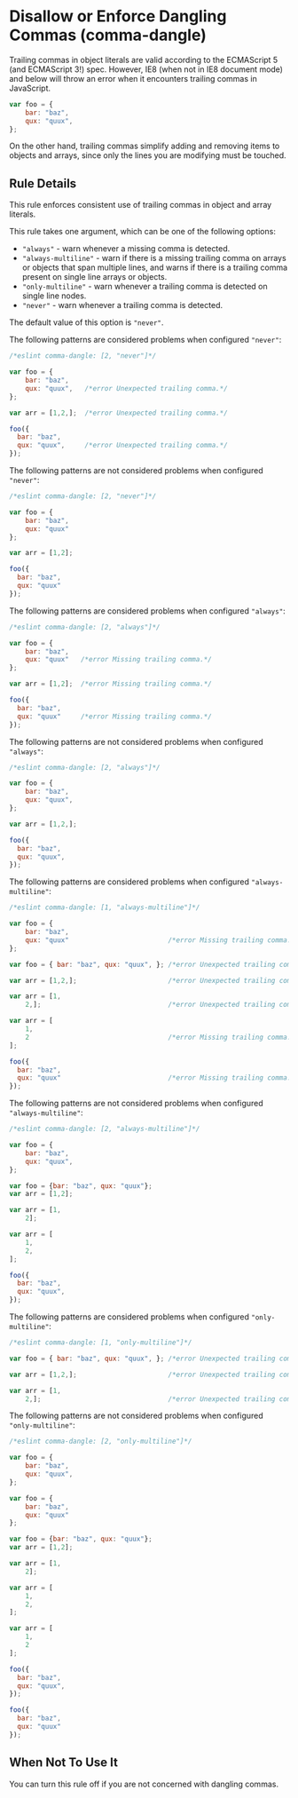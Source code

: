 # Disallow or Enforce Dangling Commas (comma-dangle)

Trailing commas in object literals are valid according to the ECMAScript 5 (and ECMAScript 3!) spec. However, IE8 (when not in IE8 document mode) and below will throw an error when it encounters trailing commas in JavaScript.

```js
var foo = {
    bar: "baz",
    qux: "quux",
};
```

On the other hand, trailing commas simplify adding and removing items to objects and arrays, since only the lines you are modifying must be touched.

## Rule Details

This rule enforces consistent use of trailing commas in object and array literals.

This rule takes one argument, which can be one of the following options:

- `"always"` - warn whenever a missing comma is detected.
- `"always-multiline"` - warn if there is a missing trailing comma on arrays or objects that span multiple lines, and warns if there is a trailing comma present on single line arrays or objects.
- `"only-multiline"` - warn whenever a trailing comma is detected on single line nodes.
- `"never"` - warn whenever a trailing comma is detected.

The default value of this option is `"never"`.

The following patterns are considered problems when configured `"never"`:

```js
/*eslint comma-dangle: [2, "never"]*/

var foo = {
    bar: "baz",
    qux: "quux",   /*error Unexpected trailing comma.*/
};

var arr = [1,2,];  /*error Unexpected trailing comma.*/

foo({
  bar: "baz",
  qux: "quux",     /*error Unexpected trailing comma.*/
});
```

The following patterns are not considered problems when configured `"never"`:

```js
/*eslint comma-dangle: [2, "never"]*/

var foo = {
    bar: "baz",
    qux: "quux"
};

var arr = [1,2];

foo({
  bar: "baz",
  qux: "quux"
});
```

The following patterns are considered problems when configured `"always"`:

```js
/*eslint comma-dangle: [2, "always"]*/

var foo = {
    bar: "baz",
    qux: "quux"   /*error Missing trailing comma.*/
};

var arr = [1,2];  /*error Missing trailing comma.*/

foo({
  bar: "baz",
  qux: "quux"     /*error Missing trailing comma.*/
});
```

The following patterns are not considered problems when configured `"always"`:

```js
/*eslint comma-dangle: [2, "always"]*/

var foo = {
    bar: "baz",
    qux: "quux",
};

var arr = [1,2,];

foo({
  bar: "baz",
  qux: "quux",
});
```

The following patterns are considered problems when configured `"always-multiline"`:

```js
/*eslint comma-dangle: [1, "always-multiline"]*/

var foo = {
    bar: "baz",
    qux: "quux"                         /*error Missing trailing comma.*/
};

var foo = { bar: "baz", qux: "quux", }; /*error Unexpected trailing comma.*/

var arr = [1,2,];                       /*error Unexpected trailing comma.*/

var arr = [1,
    2,];                                /*error Unexpected trailing comma.*/

var arr = [
    1,
    2                                   /*error Missing trailing comma.*/
];

foo({
  bar: "baz",
  qux: "quux"                           /*error Missing trailing comma.*/
});
```

The following patterns are not considered problems when configured `"always-multiline"`:

```js
/*eslint comma-dangle: [2, "always-multiline"]*/

var foo = {
    bar: "baz",
    qux: "quux",
};

var foo = {bar: "baz", qux: "quux"};
var arr = [1,2];

var arr = [1,
    2];

var arr = [
    1,
    2,
];

foo({
  bar: "baz",
  qux: "quux",
});
```

The following patterns are considered problems when configured `"only-multiline"`:

```js
/*eslint comma-dangle: [1, "only-multiline"]*/

var foo = { bar: "baz", qux: "quux", }; /*error Unexpected trailing comma.*/

var arr = [1,2,];                       /*error Unexpected trailing comma.*/

var arr = [1,
    2,];                                /*error Unexpected trailing comma.*/

```

The following patterns are not considered problems when configured `"only-multiline"`:

```js
/*eslint comma-dangle: [2, "only-multiline"]*/

var foo = {
    bar: "baz",
    qux: "quux",
};

var foo = {
    bar: "baz",
    qux: "quux"
};

var foo = {bar: "baz", qux: "quux"};
var arr = [1,2];

var arr = [1,
    2];

var arr = [
    1,
    2,
];

var arr = [
    1,
    2
];

foo({
  bar: "baz",
  qux: "quux",
});

foo({
  bar: "baz",
  qux: "quux"
});
```

## When Not To Use It

You can turn this rule off if you are not concerned with dangling commas.
